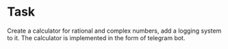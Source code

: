 # Task
Create a calculator for rational and complex numbers, add a logging system to it. 
The calculator is implemented in the form of telegram bot. 
